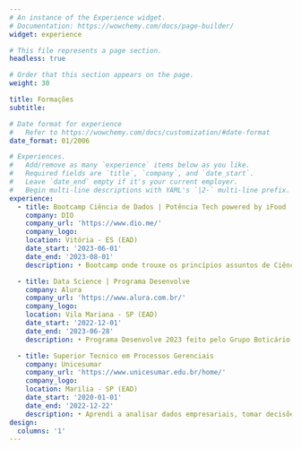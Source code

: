 ```yaml
---
# An instance of the Experience widget.
# Documentation: https://wowchemy.com/docs/page-builder/
widget: experience

# This file represents a page section.
headless: true

# Order that this section appears on the page.
weight: 30

title: Formações
subtitle:

# Date format for experience
#   Refer to https://wowchemy.com/docs/customization/#date-format
date_format: 01/2006

# Experiences.
#   Add/remove as many `experience` items below as you like.
#   Required fields are `title`, `company`, and `date_start`.
#   Leave `date_end` empty if it's your current employer.
#   Begin multi-line descriptions with YAML's `|2-` multi-line prefix.
experience:
  - title: Bootcamp Ciência de Dados | Potência Tech powered by iFood
    company: DIO
    company_url: 'https://www.dio.me/'
    company_logo: 
    location: Vitória - ES (EAD)
    date_start: '2023-06-01'
    date_end: '2023-08-01'
    description: • Bootcamp onde trouxe os princípios assuntos de Ciência de Dados, utilizando Python, por meio de cursos, desafios de projeto e desafios de código. Além disso, exploramos temas fundamentais, como Modelagem de Dados, SQL e PostgreSQL e conceitos básicos de Machine Learn.

  - title: Data Science | Programa Desenvolve
    company: Alura
    company_url: 'https://www.alura.com.br/'
    company_logo: 
    location: Vila Mariana - SP (EAD)
    date_start: '2022-12-01'
    date_end: '2023-06-28'
    description: • Programa Desenvolve 2023 feito pelo Grupo Boticário em parceria com a Alura onde adquiri as seguintes formações, Engenharia de Software, Google Cloud Platform, Shell Scripting, SQL com PostgreSQL, Modelagem de dados, SQL com MySQL, Programação com Python e JavaScript, DevOps de Linux I e II. Conhecimento basico em Business Intelligence, Data Warehouse, Spark, Collab, ETL.

  - title: Superior Tecnico em Processos Gerenciais 
    company: Unicesumar
    company_url: 'https://www.unicesumar.edu.br/home/'
    company_logo: 
    location: Marilia - SP (EAD)
    date_start: '2020-01-01'
    date_end: '2022-12-22'
    description: • Aprendi a analisar dados empresariais, tomar decisões estratégicas e implementar práticas eficazes de gerenciamento. O curso também aborda temas de liderança, planejamento e otimização de processos para atender às demandas do ambiente empresarial moderno.
design:
  columns: '1'
---
```

